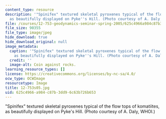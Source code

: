 ```yaml
---
content_type: resource
description: '"Spinifex" textured skeletal pyroxenes typical of the flow tops of komatiites,
  as beautifully displayed on Pyke''s Hill. (Photo courtesy of A. Daly, WHOI.)'
file: /courses/12-753-geodynamics-seminar-spring-2005/625c4966a984c87b3dd96c63b726b653_12-753s05.jpg
file_size: 90355
file_type: image/jpeg
hide_download: true
hide_download_original: null
image_metadata:
  caption: '"Spinifex" textured skeletal pyroxenes typical of the flow tops of komatiites,
    as beautifully displayed on Pyke''s Hill. (Photo courtesy of A. Daly, WHOI.)'
  credit: ''
  image-alt: Coin against rocks.
learning_resource_types: []
license: https://creativecommons.org/licenses/by-nc-sa/4.0/
ocw_type: OCWImage
resourcetype: Image
title: 12-753s05.jpg
uid: 625c4966-a984-c87b-3dd9-6c63b726b653
---
```

"Spinifex" textured skeletal pyroxenes typical of the flow tops of komatiites, as beautifully displayed on Pyke's Hill. (Photo courtesy of A. Daly, WHOI.)